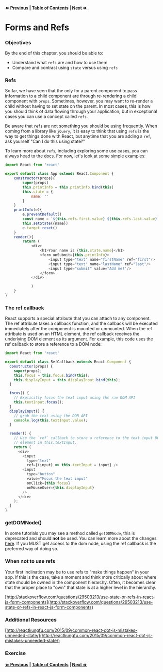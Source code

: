 #### [⇐ Previous](./06-events.md) | [Table of Contents](./../readme.md) | [Next ⇒](./08-lifecycle.md)

# Forms and Refs

### Objectives

By the end of this chapter, you should be able to:

- Understand what `refs` are and how to use them
- Compare and contrast using `state` versus using `refs`

### Refs

So far, we have seen that the only for a parent component to pass information to a child component are through re-rendering a child component with `props`. Sometimes, however, you may want to re-render a child without having to set state on the parent. In most cases, this is how you should think of data flowing through your application, but in exceptional cases you can use a concept called `refs`. 

Be aware that `refs` are not something you should be using frequently. When coming from a library like `jQuery`, it is easy to think that using `refs` is the way to get things done with React, but anytime that you are adding a `ref`, ask yourself "Can I do this using state?"

To learn more about `refs`, including exploring some use cases, you can always head to the [docs](https://facebook.github.io/react/docs/refs-and-the-dom.html). For now, let's look at some simple examples:

```js
import React from 'react'

export default class App extends React.Component {
    constructor(props){
        super(props)
        this.printInfo = this.printInfo.bind(this)
        this.state = {
            name: ''
        }
    }
    printInfo(e){
        e.preventDefault()
        const name = `${this.refs.first.value} ${this.refs.last.value}`
        this.setState({name})
        e.target.reset()
    }
    render(){
        return (
            <div>
                <h1>Your name is {this.state.name}</h1>
                <form onSubmit={this.printInfo}>
                    <input type="text" name="firstName" ref="first"/>
                    <input type="text" name="lastName" ref="last"/>
                    <input type="submit" value="Add me!"/>
                </form>
            </div>

            )
    }
}
```

### The ref callback

React supports a special attribute that you can attach to any component. The ref attribute takes a callback function, and the callback will be executed immediately after the component is mounted or unmounted. When the ref attribute is used on an HTML element, the ref callback receives the underlying DOM element as its argument. For example, this code uses the ref callback to store a reference to a DOM node:

```js
import React from 'react'

export default class RefCallback extends React.Component {
  constructor(props) {
    super(props);
    this.focus = this.focus.bind(this);
    this.displayInput = this.displayInput.bind(this);
  }

  focus() {
    // Explicitly focus the text input using the raw DOM API
    this.textInput.focus();
  }
  displayInput() {
    // grab the text using the DOM API
    console.log(this.textInput.value);
  }

  render() {
    // Use the `ref` callback to store a reference to the text input DOM
    // element in this.textInput.
    return (
      <div>
        <input
          type="text"
          ref={(input) => this.textInput = input} />
        <input
          type="button"
          value="Focus the text input"
          onClick={this.focus}
          onMouseOver={this.displayInput}
        />
      </div>
    );
  }
}
```

### getDOMNode()

In some tutorials you may see a method called `getDOMNode`, this is deprecated and should **not** be used. You can learn more about the changes [here](http://stackoverflow.com/questions/30190608/react-js-the-difference-between-finddomnode-and-getdomnode). If you MUST get access to the dom node, using the ref callback is the preferred way of doing so.

### When not to use refs

Your first inclination may be to use refs to "make things happen" in your app. If this is the case, take a moment and think more critically about where state should be owned in the component hierarchy. Often, it becomes clear that the proper place to "own" that state is at a higher level in the hierarchy.

[http://stackoverflow.com/questions/29503213/use-state-or-refs-in-react-js-form-components](http://stackoverflow.com/questions/29503213/use-state-or-refs-in-react-js-form-components)

### Additional Resources

[http://reactkungfu.com/2015/09/common-react-dot-js-mistakes-unneeded-state/](http://reactkungfu.com/2015/09/common-react-dot-js-mistakes-unneeded-state/)

### Exercise

#### [⇐ Previous](./06-events.md) | [Table of Contents](./../readme.md) | [Next ⇒](./08-lifecycle.md)
